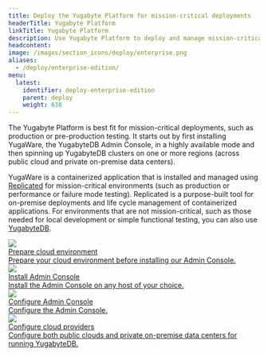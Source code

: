 ```yaml
---
title: Deploy the Yugabyte Platform for mission-critical deployments
headerTitle: Yugabyte Platform
linkTitle: Yugabyte Platform
description: Use Yugabyte Platform to deploy and manage mission-critical YugabyteDB clusters.
headcontent:
image: /images/section_icons/deploy/enterprise.png
aliases:
  - /deploy/enterprise-edition/
menu:
  latest:
    identifier: deploy-enterprise-edition
    parent: deploy
    weight: 638
---
```


The Yugabyte Platform is best fit for mission-critical deployments, such as production or pre-production testing. It starts out by first installing YugaWare, the YugabyteDB Admin Console, in a highly available mode and then spinning up YugabyteDB clusters on one or more regions (across public cloud and private on-premise data centers).

YugaWare is a containerized application that is installed and managed using <a href="https://www.replicated.com/" target="_blank">Replicated</a> for mission-critical environments (such as production or performance or failure mode testing). Replicated is a purpose-built tool for on-premise deployments and life cycle management of containerized applications. For environments that are not mission-critical, such as those needed for local development or simple functional testing, you can also use <a href="../../quick-start/install">YugabyteDB</a>.

<div class="row">
  <div class="col-12 col-md-6 col-lg-12 col-xl-6">
    <a class="section-link icon-offset" href="prepare-cloud-environment/">
      <div class="head">
        <img class="icon" src="/images/section_icons/deploy/public-clouds.png" aria-hidden="true" />
        <div class="title">Prepare cloud environment</div>
      </div>
      <div class="body">
        Prepare your cloud environment before installing our Admin Console.
      </div>
    </a>
  </div>
  
  <div class="col-12 col-md-6 col-lg-12 col-xl-6">
    <a class="section-link icon-offset" href="install-admin-console/">
      <div class="head">
        <img class="icon" src="/images/section_icons/quick_start/install.png" aria-hidden="true" />
        <div class="title">Install Admin Console</div>
      </div>
      <div class="body">
        Install the Admin Console on any host of your choice.
      </div>
    </a>
  </div>

  <div class="col-12 col-md-6 col-lg-12 col-xl-6">
    <a class="section-link icon-offset" href="configure-admin-console/">
      <div class="head">
        <img class="icon" src="/images/section_icons/deploy/enterprise/console.png" aria-hidden="true" />
        <div class="title">Configure Admin Console</div>
      </div>
      <div class="body">
        Configure the Admin Console.
      </div>
    </a>
  </div>

  <div class="col-12 col-md-6 col-lg-12 col-xl-6">
    <a class="section-link icon-offset" href="configure-cloud-providers/">
      <div class="head">
        <img class="icon" src="/images/section_icons/deploy/enterprise/administer.png" aria-hidden="true" />
        <div class="title">Configure cloud providers</div>
      </div>
      <div class="body">
          Configure both public clouds and private on-premise data centers for running YugabyteDB.
      </div>
    </a>
  </div>
</div>
